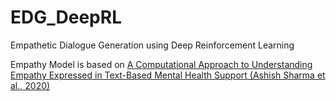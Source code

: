 # EDG_DeepRL
Empathetic Dialogue Generation using Deep Reinforcement Learning

Empathy Model is based on [A Computational Approach to Understanding Empathy Expressed in
Text-Based Mental Health Support (Ashish Sharma et al., 2020)](https://github.com/behavioral-data/Empathy-Mental-Health#:~:text=booktitle%3D%7BEMNLP%7D%20%7D-,Introduction,empathy%20in%20text%2Dbased%20conversations.)
